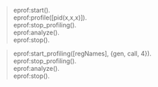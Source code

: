 > eprof:start().  
> eprof:profile([pid(x,x,x)]).  
> eprof:stop_profiling().  
> eprof:analyze().  
> eprof:stop().  



> eprof:start_profiling([regNames], {gen, call, 4}).  
> eprof:stop_profiling().  
> eprof:analyze().  
> eprof:stop(). 
